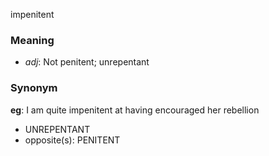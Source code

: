 impenitent
### Meaning
+ _adj_: Not penitent; unrepentant

### Synonym

__eg__: I am quite impenitent at having encouraged her rebellion

+ UNREPENTANT
+ opposite(s): PENITENT


